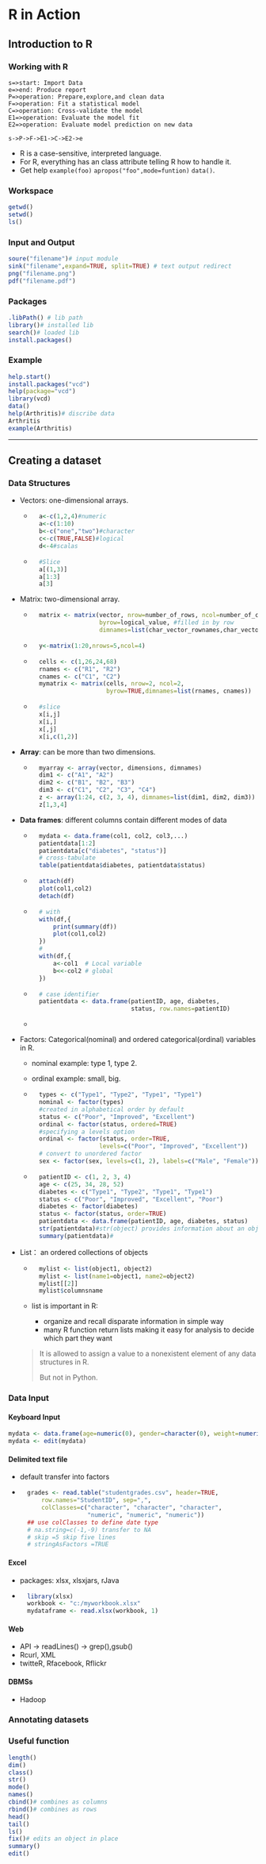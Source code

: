 # R in Action

## Introduction to R

### Working with R

```flow
s=>start: Import Data
e=>end: Produce report
P=>operation: Prepare,explore,and clean data
F=>operation: Fit a statistical model
C=>operation: Cross-validate the model
E1=>operation: Evaluate the model fit 
E2=>operation: Evaluate model prediction on new data

s->P->F->E1->C->E2->e
```

* R is a case-sensitive, interpreted language.
* For R, everything has an class attribute telling R how to handle it.
* Get help `example(foo)` `apropos("foo",mode=funtion)` `data()`.

### Workspace

```R
getwd()
setwd()
ls()
```

### Input and Output

```R
soure("filename")# input module
sink("filename",expand=TRUE, split=TRUE) # text output redirect
png("filename.png")
pdf("filename.pdf")
```

### Packages

```R
.libPath() # lib path
library()# installed lib
search()# loaded lib
install.packages()
```

### Example

```R
help.start()
install.packages("vcd")
help(package="vcd")
library(vcd)
data()
help(Arthritis)# discribe data
Arthritis
example(Arthritis)
```

---

## Creating a dataset

### Data Structures

*  Vectors: one-dimensional arrays.

    * ```R
        a<-c(1,2,4)#numeric 
        a<-c(1:10)
        b<-c("one","two")#character
        c<-c(TRUE,FALSE)#logical
        d<-4#scalas
        ```

    * ```R
        #Slice
        a[(1,3)]
        a[1:3]
        a[3]
        ```

* Matrix: two-dimensional array.

    * ```R 
        matrix <- matrix(vector, nrow=number_of_rows, ncol=number_of_columns,
                         byrow=logical_value, #filled in by row
                         dimnames=list(char_vector_rownames,char_vector_colnames))
        ```

    * ```R
        y<-matrix(1:20,nrows=5,ncol=4)
        ```

    * ```R
        cells <- c(1,26,24,68)
        rnames <- c("R1", "R2")
        cnames <- c("C1", "C2") 
        mymatrix <- matrix(cells, nrow=2, ncol=2, 
                           byrow=TRUE,dimnames=list(rnames, cnames)) 
        ```

    * ```R
        #slice
        x[i,j]
        x[i,]
        x[,j]
        x[i,c(1,2)]
        ```

* **Array**: can be more than two dimensions.

    * ```R
        myarray <- array(vector, dimensions, dimnames)
        dim1 <- c("A1", "A2")
        dim2 <- c("B1", "B2", "B3")
        dim3 <- c("C1", "C2", "C3", "C4")
        z <- array(1:24, c(2, 3, 4), dimnames=list(dim1, dim2, dim3))
        z[1,3,4]
        ```

* **Data frames**: different columns contain different modes of data

    * ```R
        mydata <- data.frame(col1, col2, col3,...)
        patientdata[1:2]
        patientdata[c("diabetes", "status")]
        # cross-tabulate 
        table(patientdata$diabetes, patientdata$status)
        ```

    * ```R
        attach(df)
        plot(col1,col2)
        detach(df)
        ```

    * ```R
        # with
        with(df,{
            print(summary(df))
            plot(col1,col2)
        })
        #
        with(df,{
            a<-col1  # Local variable
            b<<-col2 # global
        })
        ```

    * ```R
        # case identifier
        patientdata <- data.frame(patientID, age, diabetes, 
                                  status, row.names=patientID)
        ```

    * 

* Factors: Categorical(nominal) and ordered categorical(ordinal) variables in R.

    * nominal example: type 1, type 2.

    * ordinal example: small, big.

    * ```R
        types <- c("Type1", "Type2", "Type1", "Type1")
        nominal <- factor(types)
        #created in alphabetical order by default
        status <- c("Poor", "Improved", "Excellent")
        ordinal <- factor(status, ordered=TRUE) 
        #specifying a levels option
        ordinal <- factor(status, order=TRUE, 
                         levels=c("Poor", "Improved", "Excellent"))
        # convert to unordered factor
        sex <- factor(sex, levels=c(1, 2), labels=c("Male", "Female"))
        ```

    * ```R
        patientID <- c(1, 2, 3, 4)
        age <- c(25, 34, 28, 52)
        diabetes <- c("Type1", "Type2", "Type1", "Type1")
        status <- c("Poor", "Improved", "Excellent", "Poor")
        diabetes <- factor(diabetes)
        status <- factor(status, order=TRUE)
        patientdata <- data.frame(patientID, age, diabetes, status)
        str(patientdata)#str(object) provides information about an object in R
        summary(patientdata)#
        ```

* List： an ordered collections of objects

    * ```R
        mylist <- list(object1, object2)
        mylist <- list(name1=object1, name2=object2)
        mylist[[2]]
        mylist$columnsname
        ```

    * list is important in R:

        * organize and recall disparate information in simple way
        * many R function return lists making it easy for analysis to decide which part they want

    > It is allowed to assign a value to a nonexistent element of any data structures in R.
    >
    > But not in Python.

### Data Input

#### Keyboard Input

```R
mydata <- data.frame(age=numeric(0), gender=character(0), weight=numeric(0))
mydata <- edit(mydata)
```

#### Delimited text file

* default transfer into factors

* ```R
    grades <- read.table("studentgrades.csv", header=TRUE,
        row.names="StudentID", sep=",",
        colClasses=c("character", "character", "character",  
                     "numeric", "numeric", "numeric"))
    ## use colClasses to define date type
    # na.string=c(-1,-9) transfer to NA
    # skip =5 skip five lines
    # stringAsFactors =TRUE 
    ```

#### Excel

* packages: xlsx, xlsxjars, rJava

* ```R
    library(xlsx)
    workbook <- "c:/myworkbook.xlsx"
    mydataframe <- read.xlsx(workbook, 1)
    ```

#### Web

* API -> readLines() -> grep(),gsub()
* Rcurl, XML
* twitteR, Rfacebook, Rflickr

#### DBMSs

* Hadoop

### Annotating datasets

### Useful function

```R
length()
dim()
class()
str()
mode()
names()
cbind()# combines as columns
rbind()# combines as rows
head()
tail()
ls()
fix()# edits an object in place
summary()
edit()
```



